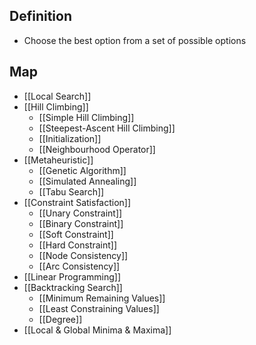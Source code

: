 ## Definition

- Choose the best option from a set of possible options

## Map

- [[Local Search]]
- [[Hill Climbing]]
	- [[Simple Hill Climbing]]
	- [[Steepest-Ascent Hill Climbing]]
	- [[Initialization]]
	- [[Neighbourhood Operator]]
- [[Metaheuristic]]
	- [[Genetic Algorithm]]
	- [[Simulated Annealing]]
	- [[Tabu Search]]
- [[Constraint Satisfaction]]
	- [[Unary Constraint]]
	- [[Binary Constraint]]
	- [[Soft Constraint]]
	- [[Hard Constraint]]
	- [[Node Consistency]]
	- [[Arc Consistency]]
- [[Linear Programming]]
- [[Backtracking Search]]
	- [[Minimum Remaining Values]]
	- [[Least Constraining Values]]
	- [[Degree]]
- [[Local & Global Minima & Maxima]]
